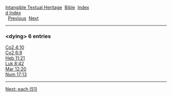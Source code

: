 [Intangible Textual Heritage](../../index)  [Bible](../index) 
[Index](index)   
[d Index](_d_)  
  [Previous](c03456)  [Next](c03458) 

------------------------------------------------------------------------

### &lt;dying&gt; 6 entries

[Co2 4:10](../kjv/co2004.htm#010)  
[Co2 6:9](../kjv/co2006.htm#009)  
[Heb 11:21](../kjv/heb011.htm#021)  
[Luk 8:42](../kjv/luk008.htm#042)  
[Mar 12:20](../kjv/mar012.htm#020)  
[Num 17:13](../kjv/num017.htm#013)  

------------------------------------------------------------------------

[Next: each (51)](c03458)
